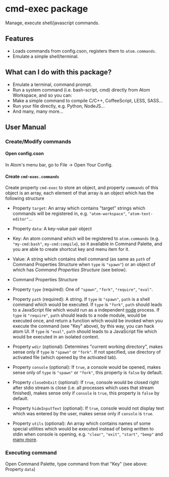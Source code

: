 
# cmd-exec package

Manage, execute shell/javascript commands.

## Features
 - Loads commands from config.cson, registers them to `atom.commands`.
 - Emulate a simple shell/terminal.

## What can I do with this package?
 - Emulate a terminal, command prompt.
 - Run a system command (i.e. bash-script, cmd) directly from Atom Workspace, and so you can:
  - Make a simple command to compile C/C++, CoffeeScript, LESS, SASS...
  - Run your file directly, e.g. Python, NodeJS...
  - And many, many more...

## User Manual

### Create/Modify commands

#### Open config.cson

 In Atom's menu bar, go to File &rarr; Open Your Config.

#### Create `cmd-exec.commands`

Create property `cmd-exec` to store an object, and property `commands` of this object is an array, each element of that array is an object which has the following structure

 - Property `target`: An array which contains "target" strings which commands will be registered in, e.g. `"atom-workspace"`, `"atom-text-editor"`...

 - Property `data`: A key-value pair object
  - Key: An atom command which will be registered to `atom.commands` (e.g. `"my-cmd:bash"`, `my-cmd:compile`), so it available in Command Palette, and you are able to create shortcut key and menu item for it.
  - Value: A string which contains shell command (as same as `path` of Command Properties Structure when `type` is `"spawn"`) or an object of which has *Command Properties Structure* (see below).

 - Command Properties Structure
  - Property `type` (required): One of `"spawn"`, `"fork"`, `"require"`, `"eval"`.
  - Property `path` (required): A string. If `type` is `"spawn"`, `path` is a shell command which would be executed. If `type` is `"fork"`, `path` should leads to a JavaScript file which would run as a independent [node](https://nodejs.org) process. If `type` is `"require"`, `path` should leads to a node module, would be executed once, and return a function which would be invoked when you execute the command (see "Key" above), by this way, you can hack atom UI. If `type` is `"eval"`, `path` should leads to a JavaScript file which would be executed in an isolated context.
  - Property `wdir` (optional): Determines "current working directory", makes sense only if `type` is `"spawn"` or `"fork"`. If not specified, use directory of activated file (which opened by the activated tab).
  - Property `console` (optional): If `true`, a console would be opened, makes sense only of `type` is `"spawn"` or `"fork"`, this property is `false` by default.
  - Property `closeOnExit` (optional): If `true`, console would be closed right after stdio stream is close (i.e. all processes which uses that stream finished), makes sense only if `console` is `true`, this property is `false` by default.
  - Property `hideInputText` (optional): If `true`, console would not display text which was entered by the user, makes sense only if `console` is `true`.
  - Property `utils` (optional): An array which contains names of some special utilities which would be executed instead of being written to stdin when console is opening, e.g. `"clear"`, `"exit"`, `"start"`, `"beep"` and [many more]().

### Executing command

Open Command Palette, type command from that "Key" (see above: Property `data`)
